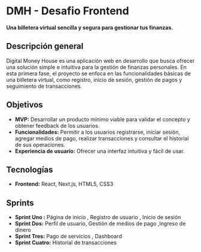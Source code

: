 # DMH - Desafio Frontend 

**Una billetera virtual sencilla y segura para gestionar tus finanzas.**

## Descripción general

Digital Money House es una aplicación web en desarrollo que busca ofrecer una solución simple e intuitiva para la gestión de finanzas personales. En esta primera fase, el proyecto se enfoca en las funcionalidades básicas de una billetera virtual, como registro, inicio de sesión, gestión de pagos y seguimiento de transacciones.


## Objetivos
* **MVP:** Desarrollar un producto mínimo viable para validar el concepto y obtener feedback de los usuarios.
* **Funcionalidades:** Permitir a los usuarios registrarse, iniciar sesión, agregar medios de pago, realizar transacciones y consultar el historial de sus operaciones.
* **Experiencia de usuario:** Ofrecer una interfaz intuitiva y fácil de usar.

## Tecnologías
* **Frontend:** React, Next.js, HTML5, CSS3

## Sprints
* **Sprint Uno :** Página de inicio , Registro de usuario , Inicio de sesión
* **Sprint Dos:** Perfil de usuario, Gestión de medios de pago ,Ingreso de dinero
* **Sprint Tres:** Pago de servicios , Dashboard
* **Sprint Cuatro:** Historial de transacciones
